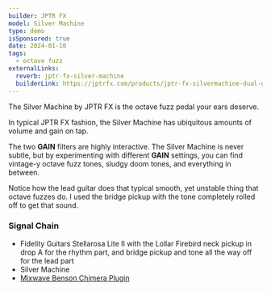 ```yaml
---
builder: JPTR FX
model: Silver Machine
type: demo
isSponsored: true
date: 2024-01-10
tags:
  - octave fuzz
externalLinks:
  reverb: jptr-fx-silver-machine
  builderLink: https://jptrfx.com/products/jptr-fx-silvermachine-dual-gain-stage-fuzz-pedal
---
```


The Silver Machine by JPTR FX is the octave fuzz pedal your ears deserve.

In typical JPTR FX fashion, the Silver Machine has ubiquitous amounts of volume and gain on tap.

The two **GAIN** filters are highly interactive. The Silver Machine is never subtle, but by experimenting with different **GAIN** settings, you can find vintage-y octave fuzz tones, sludgy doom tones, and everything in between.

Notice how the lead guitar does that typical smooth, yet unstable thing that octave fuzzes do. I used the bridge pickup with the tone completely rolled off to get that sound.

### Signal Chain

- Fidelity Guitars Stellarosa Lite II with the Lollar Firebird neck pickup in drop A for the rhythm part, and bridge pickup and tone all the way off for the lead part
- Silver Machine
- [Mixwave Benson Chimera Plugin](https://www.mixwave.net/products/benson-chimera)
